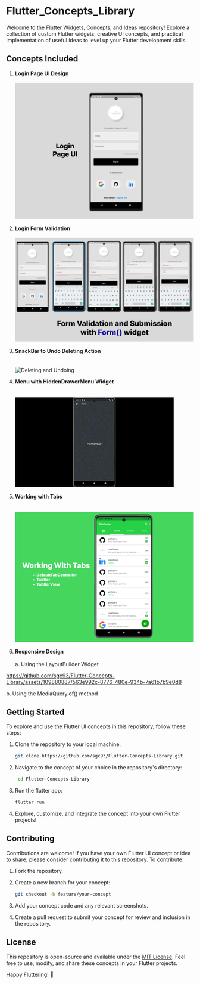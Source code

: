 # Flutter_Concepts_Library

Welcome to the Flutter Widgets, Concepts, and Ideas repository! Explore a collection of custom Flutter widgets, creative UI concepts, and practical implementation of useful ideas to level up your Flutter development skills.

## Concepts Included

1. **Login Page UI Design** <br><br>
   ![Login Page UI](https://github.com/sgc93/Flutter-Concepts-Library/blob/main/assets/screenshots/editedLoginPage.png) <br>

2. **Login Form Validation** <br><br>
   ![Form validation](https://github.com/sgc93/Flutter-Concepts-Library/blob/main/assets/screenshots/form_validation.png) <br>

3. **SnackBar to Undo Deleting Action** <br><br><br>
   ![Deleting and Undoing](https://github.com/sgc93/Flutter-Concepts-Library/blob/main/assets/screenshots/snackbar_widget.gif) <br>

4. **Menu with HiddenDrawerMenu Widget** <br><br><br>
![HiddenDrawerMenu](https://github.com/sgc93/Flutter-Concepts-Library/blob/main/assets/screenshots/hidden_drawer_menu.gif)

5. **Working with Tabs** <br><br><br>
![HiddenDrawerMenu](https://github.com/sgc93/Flutter-Concepts-Library/blob/main/assets/screenshots/tab_bar_onWhatsApp.png) <br>

6. **Responsive Design** <br><br>
   a. Using the LayoutBuilder Widget <br>
   
https://github.com/sgc93/Flutter-Concepts-Library/assets/109880887/563e992c-8776-480e-934b-7a61b7b9e0d8

   b. Using the MediaQuery.of() method <br>
   
## Getting Started

To explore and use the Flutter UI concepts in this repository, follow these steps:

1. Clone the repository to your local machine:

   ```bash
   git clone https://github.com/sgc93/Flutter-Concepts-Library.git
   ```

2. Navigate to the concept of your choice in the repository's directory:

   ```bash
    cd Flutter-Concepts-Library
   ```

3. Run the flutter app:

   ```bash
   flutter run
   ```

4. Explore, customize, and integrate the concept into your own Flutter projects!

## Contributing

Contributions are welcome! If you have your own Flutter UI concept or idea to share, please consider contributing it to this repository. To contribute:

1.  Fork the repository.
2.  Create a new branch for your concept:

    ```bash
    git checkout -b feature/your-concept
    ```

3.  Add your concept code and any relevant screenshots.
4.  Create a pull request to submit your concept for review and inclusion in the repository.

## License

This repository is open-source and available under the [MIT License](https://github.com/sgc93/Flutter-Concepts-Library/blob/main/LICENSE). Feel free to use, modify, and share these concepts in your Flutter projects.

Happy Fluttering! 🚀
